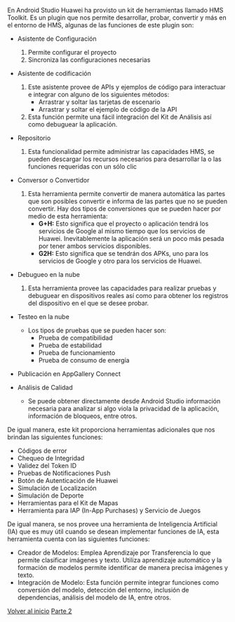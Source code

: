 
En Android Studio Huawei ha provisto un kit de herramientas llamado HMS Toolkit. Es un plugin que nos permite desarrollar, probar, convertir y más en el entorno de HMS, algunas de las funciones de este plugin son:

- Asistente de Configuración
	1. Permite configurar el proyecto
	2. Sincroniza las configuraciones necesarias

- Asistente de codificación
	1. Este asistente provee de APIs y ejemplos de código para interactuar e integrar con alguno de los siguientes métodos:
		- Arrastrar y soltar las tarjetas de escenario
		- Arrastrar y soltar el ejemplo de código de la API
	2. Esta función permite una fácil integración del Kit de Análisis así como debuguear la aplicación.

- Repositorio
	1. Esta funcionalidad permite administrar las capacidades HMS, se pueden descargar los recursos necesarios para desarrollar la o las funciones requeridas con un sólo clic

- Conversor o Convertidor
	1. Esta herramienta permite convertir de manera automática las partes que son posibles convertir e informa de las partes que no se pueden convertir. Hay dos tipos de conversiones que se pueden hacer por medio de esta herramienta:
		- **G+H:** Esto significa que el proyecto o aplicación tendrá los servicios de Google al mismo tiempo que los servicios de Huawei. Inevitablemente la aplicación será un poco más pesada por tener ambos servicios disponibles.
		- **G2H:** Esto significa que se tendrán dos APKs, uno para los servicios de Google y otro para los servicios de Huawei.

- Debugueo en la nube
	1. Esta herramienta provee las capacidades para realizar pruebas y debuguear en dispositivos reales así como para obtener los registros del dispositivo en el que se desee probar.

- Testeo en la nube
	-  Los tipos de pruebas que se pueden hacer son:
		- Prueba de compatibilidad
		- Prueba de estabilidad
		- Prueba de funcionamiento
		- Prueba de consumo de energía

- Publicación en AppGallery Connect
- Análisis de Calidad
	- Se puede obtener directamente desde Android Studio información necesaria para analizar si algo viola la privacidad de la aplicación, información de bloqueos, entre otros.

De igual manera, este kit proporciona herramientas adicionales que nos brindan las siguientes funciones:

- Códigos de error
- Chequeo de Integridad
- Validez del Token ID
- Pruebas de Notificaciones Push
- Botón de Autenticación de Huawei
- Simulación de Localización
- Simulación de Deporte
- Herramientas para el Kit de Mapas
- Herramienta para IAP (In-App Purchases) y Servicio de Juegos

De igual manera, se nos provee una herramienta de Inteligencia Artificial (IA) que es muy útil cuando se desean implementar funciones de IA, esta herramienta cuenta con las siguientes funciones:

- Creador de Modelos: Emplea Aprendizaje por Transferencia lo que permite clasificar imágenes y texto. Utiliza aprendizaje automático y la formación de modelos permite identificar de manera precisa imágenes y texto.
- Integración de Modelo: Esta función permite integrar funciones como conversión del modelo, detección del entorno, inclusión de dependencias, análisis del modelo de IA, entre otros.


[Volver al inicio](../Acerca%20De%20HMS.md)
[Parte 2](./Kit%20de%20Herramientas%20de%20Android%20Studio%20Parte%202.md)
